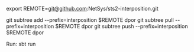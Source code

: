 export REMOTE=git@github.com:NetSys/sts2-interposition.git

git subtree add --prefix=interposition $REMOTE dpor
git subtree pull --prefix=interposition $REMOTE dpor
git subtree push --prefix=interposition $REMOTE dpor

Run: sbt run
